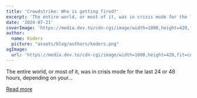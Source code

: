 ```yaml
---
title: 'Crowdstrike: Who is getting fired?'
excerpt: 'The entire world, or most of it, was in crisis mode for the last 24 or 48 hours, depending on your...'
date: '2024-07-21'
coverImage: 'https://media.dev.to/cdn-cgi/image/width=1000,height=420,fit=cover,gravity=auto,format=auto/https%3A%2F%2Fdev-to-uploads.s3.amazonaws.com%2Fuploads%2Farticles%2Fcqwb4f7qpi1rsttbkldy.jpg'
author:
  name: Koders
  picture: "assets/blog/authors/koders.png"
ogImage:
  url: 'https://media.dev.to/cdn-cgi/image/width=1000,height=420,fit=cover,gravity=auto,format=auto/https%3A%2F%2Fdev-to-uploads.s3.amazonaws.com%2Fuploads%2Farticles%2Fcqwb4f7qpi1rsttbkldy.jpg'
---
```


The entire world, or most of it, was in crisis mode for the last 24 or 48 hours, depending on your...

[Read more](https://dev.to/scofieldidehen/crowdstrike-who-is-getting-fired-2pd2)

